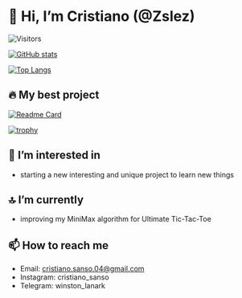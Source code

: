 # 👋 Hi, I’m Cristiano (@Zslez)

![Visitors](https://komarev.com/ghpvc/?username=Zslez&color=blueviolet)

<!--dark-->
[![GitHub stats](https://github-readme-stats.vercel.app/api?username=Zslez&hide=contribs,prs&count_private=True&show_icons=True&theme=tokyonight)](https://github.com/Zslez/Zslez)
<!--dracula-->

[![Top Langs](https://github-readme-stats.vercel.app/api/top-langs/?username=Zslez&theme=tokyonight&langs_count=4&layout=donut&size_weight=0.5&count_weight=0.5)](https://github.com/Zslez/Zslez)

## 🔥 My best project

[![Readme Card](https://github-readme-stats.vercel.app/api/pin/?username=Zslez&theme=tokyonight&repo=Ultimate-Tic-Tac-Toe)](https://github.com/Zslez/Mozaiku)

[![trophy](https://github-profile-trophy.vercel.app/?username=Zslez&theme=nord&margin-w=10&margin-h=10&row=2&column=3&no-bg=true)](https://github.com/ryo-ma/github-profile-trophy)

## 👀 I’m interested in

- starting a new interesting and unique project to learn new things

## 🔝 I’m currently

- improving my MiniMax algorithm for Ultimate Tic-Tac-Toe

## 📫 How to reach me

- Email: cristiano.sanso.04@gmail.com
- Instagram: cristiano_sanso
- Telegram: winston_lanark
